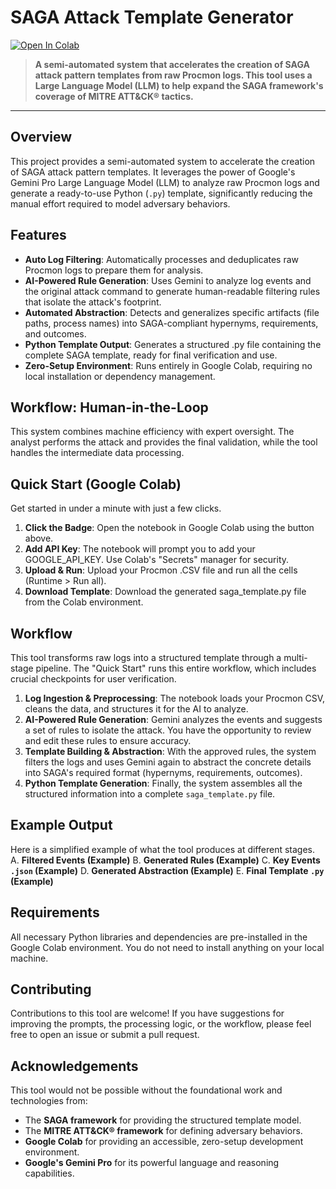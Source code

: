 # SAGA Attack Template Generator

[![Open In Colab](https://colab.research.google.com/assets/colab-badge.svg)](https://colab.research.google.com/drive/1VqbcwkTl63KBENlrkie8QyaCDhSyWWpc)

> **A semi-automated system that accelerates the creation of SAGA attack pattern templates from raw Procmon logs. This tool uses a Large Language Model (LLM) to help expand the SAGA framework's coverage of MITRE ATT&CK® tactics.**

---

## Overview
This project provides a semi-automated system to accelerate the creation of SAGA attack pattern templates. It leverages the power of Google's Gemini Pro Large Language Model (LLM) to analyze raw Procmon logs and generate a ready-to-use Python (`.py`) template, significantly reducing the manual effort required to model adversary behaviors.

## Features
- **Auto Log Filtering**: Automatically processes and deduplicates raw Procmon logs to prepare them for analysis.
- **AI-Powered Rule Generation**: Uses Gemini to analyze log events and the original attack command to generate human-readable filtering rules that isolate the attack's footprint.
- **Automated Abstraction**: Detects and generalizes specific artifacts (file paths, process names) into SAGA-compliant hypernyms, requirements, and outcomes.
- **Python Template Output**: Generates a structured .py file containing the complete SAGA template, ready for final verification and use.
- **Zero-Setup Environment**: Runs entirely in Google Colab, requiring no local installation or dependency management.

## Workflow: Human-in-the-Loop
This system combines machine efficiency with expert oversight. The analyst performs the attack and provides the final validation, while the tool handles the intermediate data processing.


## Quick Start (Google Colab)
Get started in under a minute with just a few clicks.

1. **Click the Badge**: Open the notebook in Google Colab using the button above.
2. **Add API Key**: The notebook will prompt you to add your GOOGLE_API_KEY. Use Colab's "Secrets" manager for security.
3. **Upload & Run**: Upload your Procmon .CSV file and run all the cells (Runtime > Run all).
4. **Download Template**: Download the generated saga_template.py file from the Colab environment.

## Workflow
This tool transforms raw logs into a structured template through a multi-stage pipeline. The "Quick Start" runs this entire workflow, which includes crucial checkpoints for user verification.

1. **Log Ingestion & Preprocessing**: The notebook loads your Procmon CSV, cleans the data, and structures it for the AI to analyze.
2. **AI-Powered Rule Generation**: Gemini analyzes the events and suggests a set of rules to isolate the attack. You have the opportunity to review and edit these rules to ensure accuracy.
3. **Template Building & Abstraction**: With the approved rules, the system filters the logs and uses Gemini again to abstract the concrete details into SAGA's required format (hypernyms, requirements, outcomes).
4. **Python Template Generation**: Finally, the system assembles all the structured information into a complete `saga_template.py` file.

## Example Output
Here is a simplified example of what the tool produces at different stages.
A. **Filtered Events (Example)**
B. **Generated Rules (Example)**
C. **Key Events `.json` (Example)**
D. **Generated Abstraction (Example)**
E. **Final Template `.py` (Example)**

## Requirements
All necessary Python libraries and dependencies are pre-installed in the Google Colab environment. You do not need to install anything on your local machine.

## Contributing
Contributions to this tool are welcome! If you have suggestions for improving the prompts, the processing logic, or the workflow, please feel free to open an issue or submit a pull request.

## Acknowledgements
This tool would not be possible without the foundational work and technologies from:
- The **SAGA framework** for providing the structured template model.
- The **MITRE ATT&CK® framework** for defining adversary behaviors.
- **Google Colab** for providing an accessible, zero-setup development environment.
- **Google's Gemini Pro** for its powerful language and reasoning capabilities.
